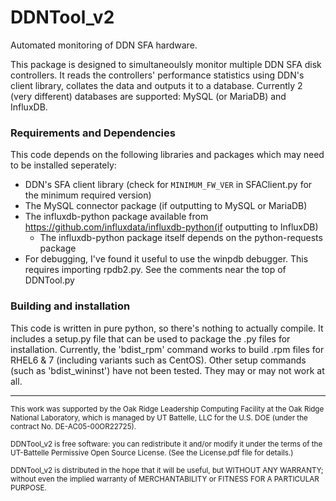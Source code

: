 DDNTool_v2
==========

Automated monitoring of DDN SFA hardware.

This package is designed to simultaneoulsly monitor multiple DDN SFA disk controllers.  It reads the controllers' performance statistics using DDN's client library, collates the data and outputs it to a database.  Currently 2 (very different) databases are supported: MySQL (or MariaDB) and InfluxDB.

### Requirements and Dependencies
This code depends on the following libraries and packages which may need to be installed seperately:
* DDN's SFA client library (check for `MINIMUM_FW_VER` in SFAClient.py for the minimum required version)
* The MySQL connector package (if outputting to MySQL or MariaDB)
* The influxdb-python package available from https://github.com/influxdata/influxdb-python(if outputting to InfluxDB)
  * The influxdb-python package itself depends on the python-requests package
* For debugging, I've found it useful to use the winpdb debugger.  This requires importing rpdb2.py.  See the comments near the top of DDNTool.py

### Building and installation
This code is written in pure python, so there's nothing to actually compile.  It includes a setup.py file that can be used to package the .py files for installation.  Currently, the 'bdist_rpm' command works to build .rpm files for RHEL6 & 7 (including variants such as CentOS).  Other setup commands (such as 'bdist_wininst') have not been tested.  They may or may not work at all.


---

<sub>This work was supported by the Oak Ridge Leadership Computing Facility at the Oak Ridge National Laboratory, which is managed by UT Battelle, LLC for the U.S. DOE (under the contract No. DE-AC05-00OR22725).</sub>

<sub>DDNTool_v2 is free software: you can redistribute it and/or modify it under the terms of the UT-Battelle Permissive Open Source License.  (See the License.pdf file for details.)</sub>
 
<sub>DDNTool_v2 is distributed in the hope that it will be useful, but WITHOUT ANY WARRANTY; without even the implied warranty of MERCHANTABILITY or FITNESS FOR A PARTICULAR PURPOSE.</sub>
